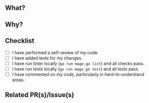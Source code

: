 ## What?

<!-- A short (or detailed) description of what this PR does. -->

## Why?

<!-- A short (or detailed) explanation of why these changes are made and needed. -->

## Checklist

<!-- 
If you haven't read the contributing guidelines https://github.com/grafana/xk6-dashboard/blob/master/CONTRIBUTING.md 
and code of conduct https://github.com/grafana/xk6-dashboard/blob/master/CODE_OF_CONDUCT.md yet, please do so
-->

- [ ] I have performed a self-review of my code.
- [ ] I have added tests for my changes.
- [ ] I have run linter locally (`go run mage.go lint`) and all checks pass.
- [ ] I have run tests locally (`go run mage.go test`) and all tests pass.
- [ ] I have commented on my code, particularly in hard-to-understand areas.
<!-- - [ ] Any other relevant item -->

## Related PR(s)/Issue(s)

<!-- - <https://github.com/grafana/...> -->

<!-- Does it close an issue? -->

<!-- Closes #ISSUE-ID -->

<!-- Thanks for your contribution! 🙏🏼 -->
